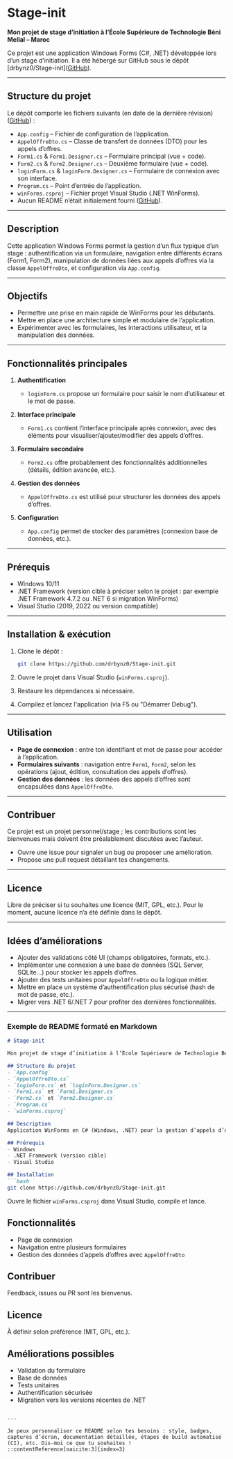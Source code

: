 # Stage-init

**Mon projet de stage d’initiation à l’École Supérieure de Technologie Béni Mellal – Maroc**

Ce projet est une application Windows Forms (C#, .NET) développée lors d’un stage d’initiation. Il a été hébergé sur GitHub sous le dépôt \[drbynz0/Stage-init]\([GitHub][1]).

---

## Structure du projet

Le dépôt comporte les fichiers suivants (en date de la dernière révision) ([GitHub][1]) :

* `App.config` – Fichier de configuration de l’application.
* `AppelOffreDto.cs` – Classe de transfert de données (DTO) pour les appels d’offres.
* `Form1.cs` & `Form1.Designer.cs` – Formulaire principal (vue + code).
* `Form2.cs` & `Form2.Designer.cs` – Deuxième formulaire (vue + code).
* `loginForm.cs` & `loginForm.Designer.cs` – Formulaire de connexion avec son interface.
* `Program.cs` – Point d’entrée de l’application.
* `winForms.csproj` – Fichier projet Visual Studio (.NET WinForms).
* Aucun README n’était initialement fourni ([GitHub][1]).

---

## Description

Cette application Windows Forms permet la gestion d’un flux typique d’un stage : authentification via un formulaire, navigation entre différents écrans (Form1, Form2), manipulation de données liées aux appels d’offres via la classe `AppelOffreDto`, et configuration via `App.config`.

---

## Objectifs

* Permettre une prise en main rapide de WinForms pour les débutants.
* Mettre en place une architecture simple et modulaire de l’application.
* Expérimenter avec les formulaires, les interactions utilisateur, et la manipulation des données.

---

## Fonctionnalités principales

1. **Authentification**

   * `loginForm.cs` propose un formulaire pour saisir le nom d’utilisateur et le mot de passe.
2. **Interface principale**

   * `Form1.cs` contient l’interface principale après connexion, avec des éléments pour visualiser/ajouter/modifier des appels d’offres.
3. **Formulaire secondaire**

   * `Form2.cs` offre probablement des fonctionnalités additionnelles (détails, édition avancée, etc.).
4. **Gestion des données**

   * `AppelOffreDto.cs` est utilisé pour structurer les données des appels d’offres.
5. **Configuration**

   * `App.config` permet de stocker des paramètres (connexion base de données, etc.).

---

## Prérequis

* Windows 10/11
* .NET Framework (version cible à préciser selon le projet : par exemple .NET Framework 4.7.2 ou .NET 6 si migration WinForms)
* Visual Studio (2019, 2022 ou version compatible)

---

## Installation & exécution

1. Clone le dépôt :

   ```bash
   git clone https://github.com/drbynz0/Stage-init.git
   ```
2. Ouvre le projet dans Visual Studio (`winForms.csproj`).
3. Restaure les dépendances si nécessaire.
4. Compilez et lancez l'application (via F5 ou "Démarrer Debug").

---

## Utilisation

* **Page de connexion** : entre ton identifiant et mot de passe pour accéder à l’application.
* **Formulaires suivants** : navigation entre `Form1`, `Form2`, selon les opérations (ajout, édition, consultation des appels d’offres).
* **Gestion des données** : les données des appels d’offres sont encapsulées dans `AppelOffreDto`.

---

## Contribuer

Ce projet est un projet personnel/stage ; les contributions sont les bienvenues mais doivent être préalablement discutées avec l’auteur.

* Ouvre une issue pour signaler un bug ou proposer une amélioration.
* Propose une pull request détaillant tes changements.

---

## Licence

Libre de préciser si tu souhaites une licence (MIT, GPL, etc.). Pour le moment, aucune licence n’a été définie dans le dépôt.

---

## Idées d’améliorations

* Ajouter des validations côté UI (champs obligatoires, formats, etc.).
* Implémenter une connexion à une base de données (SQL Server, SQLite…) pour stocker les appels d’offres.
* Ajouter des tests unitaires pour `AppelOffreDto` ou la logique métier.
* Mettre en place un système d’authentification plus sécurisé (hash de mot de passe, etc.).
* Migrer vers .NET 6/.NET 7 pour profiter des dernières fonctionnalités.

---

### Exemple de README formaté en Markdown

````markdown
# Stage-init

Mon projet de stage d’initiation à l’École Supérieure de Technologie Béni Mellal – Maroc.

## Structure du projet
- `App.config`
- `AppelOffreDto.cs`
- `loginForm.cs` et `loginForm.Designer.cs`
- `Form1.cs` et `Form1.Designer.cs`
- `Form2.cs` et `Form2.Designer.cs`
- `Program.cs`
- `winForms.csproj`

## Description
Application WinForms en C# (Windows, .NET) pour la gestion d’appels d’offres avec authentification, navigation entre formulaires et manipulation de données via DTO.

## Prérequis
- Windows
- .NET Framework (version cible)
- Visual Studio

## Installation
```bash
git clone https://github.com/drbynz0/Stage-init.git
````

Ouvre le fichier `winForms.csproj` dans Visual Studio, compile et lance.

## Fonctionnalités

* Page de connexion
* Navigation entre plusieurs formulaires
* Gestion des données d’appels d’offres avec `AppelOffreDto`

## Contribuer

Feedback, issues ou PR sont les bienvenus.

## Licence

À définir selon préférence (MIT, GPL, etc.).

## Améliorations possibles

* Validation du formulaire
* Base de données
* Tests unitaires
* Authentification sécurisée
* Migration vers les versions récentes de .NET

```

---

Je peux personnaliser ce README selon tes besoins : style, badges, captures d’écran, documentation détaillée, étapes de build automatisé (CI), etc. Dis-moi ce que tu souhaites !
::contentReference[oaicite:3]{index=3}
```

[1]: https://github.com/drbynz0/Stage-init "GitHub - drbynz0/Stage-init: Mon projet de stage d'initiation à l'Ecole Supérieure de Technologie Béni Mellal - Maroc"
